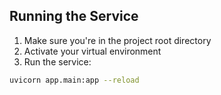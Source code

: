 ## Running the Service

1. Make sure you're in the project root directory
2. Activate your virtual environment
3. Run the service:
```bash
uvicorn app.main:app --reload